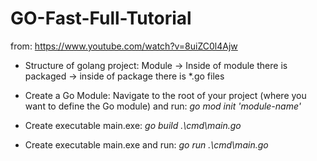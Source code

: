 # GO-Fast-Full-Tutorial

from: https://www.youtube.com/watch?v=8uiZC0l4Ajw

* Structure of golang project:
Module -> Inside of module there is packaged -> inside of package there is *.go files

*  Create a Go Module:
Navigate to the root of your project (where you want to define the Go module) and run: 
*go mod init 'module-name'*

* Create executable main.exe: *go build .\cmd\main.go*
  
* Create executable main.exe and run: *go run .\cmd\main.go*
